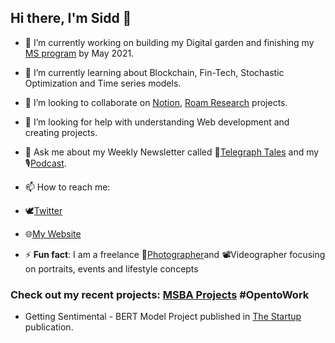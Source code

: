## Hi there, I'm Sidd 👋

- 🔭 I’m currently working on building my Digital garden and finishing my [MS program](https://www.mccombs.utexas.edu/Master-of-Science-in-Business-Analytics) by May 2021.
- 🌱 I’m currently learning about Blockchain, Fin-Tech, Stochastic Optimization and Time series models.
- 👯 I’m looking to collaborate on [Notion](https://www.notion.so/), [Roam Research](https://roamresearch.com./) projects.
- 🤔 I’m looking for help with understanding Web development and creating projects.
- 💬 Ask me about my Weekly Newsletter called 📧[Telegraph Tales](https://www.getrevue.co/profile/siddhant-chauhan) and my 🎙[Podcast](https://anchor.fm/pure-entropy).
- 📫 How to reach me: 
  
- 🕊[Twitter](https://twitter.com/Sidd_z_chauhan)
- 🌐[My Website](https://www.siddhantchauhan.com/)

- ⚡ **Fun fact**: I am a freelance 📸[Photographer](https://www.instagram.com/sidd_z_chauhan/)and 📽Videographer focusing on portraits, events and lifestyle concepts

### Check out my recent projects: [MSBA Projects](https://github.com/siddchauhan77/MSBA-UT-Austin) #OpentoWork

- Getting Sentimental - BERT Model Project published in [The Startup](https://medium.com/swlh/getting-sentimental-34f69910312c) publication.










